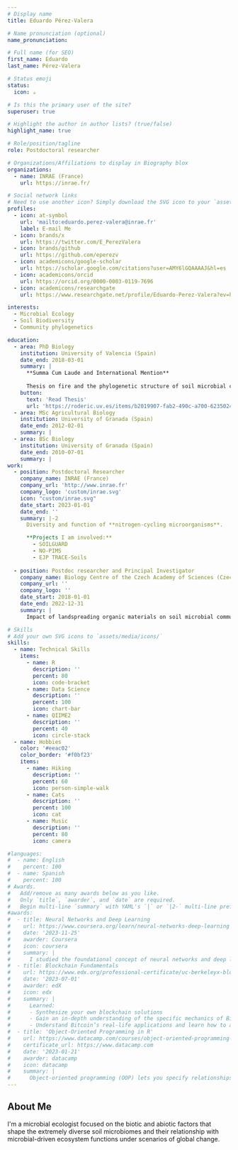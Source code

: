 ```yaml
---
# Display name
title: Eduardo Pérez-Valera

# Name pronunciation (optional)
name_pronunciation: 

# Full name (for SEO)
first_name: Eduardo
last_name: Pérez-Valera

# Status emoji
status:
  icon: ☕️

# Is this the primary user of the site?
superuser: true

# Highlight the author in author lists? (true/false)
highlight_name: true

# Role/position/tagline
role: Postdoctoral researcher

# Organizations/Affiliations to display in Biography blox
organizations:
  - name: INRAE (France)
    url: https://inrae.fr/

# Social network links
# Need to use another icon? Simply download the SVG icon to your `assets/media/icons/` folder.
profiles:
  - icon: at-symbol
    url: 'mailto:eduardo.perez-valera@inrae.fr'
    label: E-mail Me
  - icon: brands/x
    url: https://twitter.com/E_PerezValera
  - icon: brands/github
    url: https://github.com/eperezv
  - icon: academicons/google-scholar
    url: https://scholar.google.com/citations?user=AMY6lGQAAAAJ&hl=es
  - icon: academicons/orcid
    url: https://orcid.org/0000-0003-0119-7696
  - icon: academicons/researchgate
    url: https://www.researchgate.net/profile/Eduardo-Perez-Valera?ev=hdr_xprf

interests:
  - Microbial Ecology
  - Soil Biodiversity
  - Community phylogenetics

education:
  - area: PhD Biology
    institution: University of Valencia (Spain)
    date_end: 2018-03-01
    summary: |
      **Summa Cum Laude and International Mention**
      
      Thesis on fire and the phylogenetic structure of soil microbial communities. Supervised by [Prof Miguel Verdú](https://www.uv.es/verducam/) and [Prof Marta Goberna](https://scholar.google.es/citations?user=WxZ8VNAAAAAJ&hl=es). Contributions being published in 5 high-impact journals.
    button:
      text: 'Read Thesis'
      url: 'https://roderic.uv.es/items/b2019907-fab2-490c-a700-6235024d96b3'
  - area: MSc Agricultural Biology
    institution: University of Granada (Spain)
    date_end: 2012-02-01
    summary: |
  - area: BSc Biology
    institution: University of Granada (Spain)
    date_end: 2010-07-01
    summary: |
work:
  - position: Postdoctoral Researcher
    company_name: INRAE (France)
    company_url: 'http://www.inrae.fr'
    company_logo: 'custom/inrae.svg'
    icon: "custom/inrae.svg"
    date_start: 2023-01-01
    date_end: ''
    summary: |-2
      Diversity and function of **nitrogen-cycling microorganisms**.

      **Projects I am involved:**
        - SOILGUARD
        - NO-PIMS
        - EJP TRACE-Soils
      
  - position: Postdoc researcher and Principal Investigator
    company_name: Biology Centre of the Czech Academy of Sciences (Czechia)
    company_url: ''
    company_logo: ''
    date_start: 2018-01-01
    date_end: 2022-12-31
    summary: |
      Impact of landspreading organic materials on soil microbial communities and resistance to antibiotics.

# Skills
# Add your own SVG icons to `assets/media/icons/`
skills:
  - name: Technical Skills
    items:
      - name: R
        description: ''
        percent: 80
        icon: code-bracket
      - name: Data Science
        description: ''
        percent: 100
        icon: chart-bar
      - name: QIIME2
        description: ''
        percent: 40
        icon: circle-stack
  - name: Hobbies
    color: '#eeac02'
    color_border: '#f0bf23'
    items:
      - name: Hiking
        description: ''
        percent: 60
        icon: person-simple-walk
      - name: Cats
        description: ''
        percent: 100
        icon: cat
      - name: Music
        description: ''
        percent: 80
        icon: camera

#languages:
#  - name: English
#    percent: 100
#  - name: Spanish
#    percent: 100
# Awards.
#   Add/remove as many awards below as you like.
#   Only `title`, `awarder`, and `date` are required.
#   Begin multi-line `summary` with YAML's `|` or `|2-` multi-line prefix and indent 2 spaces below.
#awards:
#  - title: Neural Networks and Deep Learning
#    url: https://www.coursera.org/learn/neural-networks-deep-learning
#    date: '2023-11-25'
#    awarder: Coursera
#    icon: coursera
#    summary: |
#      I studied the foundational concept of neural networks and deep learning. By the end, I was familiar with the significant technological trends driving the rise of deep learning; build, train, and apply fully connected deep neural networks; implement efficient (vectorized) neural networks; identify key parameters in a neural network’s architecture; and apply deep learning to your own applications.
#  - title: Blockchain Fundamentals
#    url: https://www.edx.org/professional-certificate/uc-berkeleyx-blockchain-fundamentals
#    date: '2023-07-01'
#    awarder: edX
#    icon: edx
#    summary: |
#      Learned:
#      - Synthesize your own blockchain solutions
#      - Gain an in-depth understanding of the specific mechanics of Bitcoin
#      - Understand Bitcoin’s real-life applications and learn how to attack and destroy Bitcoin, Ethereum, smart contracts and Dapps, and alternatives to Bitcoin’s Proof-of-Work consensus algorithm
#  - title: 'Object-Oriented Programming in R'
#    url: https://www.datacamp.com/courses/object-oriented-programming-with-s3-and-r6-in-r
#    certificate_url: https://www.datacamp.com
#    date: '2023-01-21'
#    awarder: datacamp
#    icon: datacamp
#    summary: |
#      Object-oriented programming (OOP) lets you specify relationships between functions and the objects that they can act on, helping you manage complexity in your code. This is an intermediate level course, providing an introduction to OOP, using the S3 and R6 systems. S3 is a great day-to-day R programming tool that simplifies some of the functions that you write. R6 is especially useful for industry-specific analyses, working with web APIs, and building GUIs.
---
```


## About Me

I'm a microbial ecologist focused on the biotic and abiotic factors that shape the extremely diverse soil microbiomes and their relationship with microbial-driven ecosystem functions under scenarios of global change.
